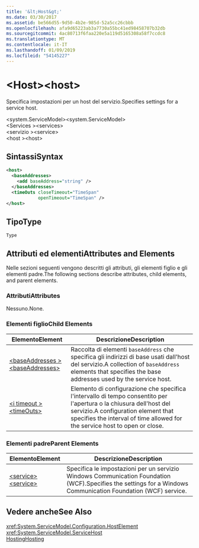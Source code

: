 ```yaml
---
title: '&lt;Host&gt;'
ms.date: 03/30/2017
ms.assetid: be566d55-9d50-4b2e-985d-52a5cc26cbbb
ms.openlocfilehash: afa9d65223ab3a7730a55bc41ed98458707b32db
ms.sourcegitcommit: 4ac80713f6faa220e5a119d5165308a58f7ccdc8
ms.translationtype: MT
ms.contentlocale: it-IT
ms.lasthandoff: 01/09/2019
ms.locfileid: "54145227"
---
```

# <a name="lthostgt"></a><span data-ttu-id="a5721-102">&lt;Host&gt;</span><span class="sxs-lookup"><span data-stu-id="a5721-102">&lt;host&gt;</span></span>
<span data-ttu-id="a5721-103">Specifica impostazioni per un host del servizio.</span><span class="sxs-lookup"><span data-stu-id="a5721-103">Specifies settings for a service host.</span></span>  
  
 <span data-ttu-id="a5721-104">\<system.ServiceModel></span><span class="sxs-lookup"><span data-stu-id="a5721-104">\<system.ServiceModel></span></span>  
<span data-ttu-id="a5721-105">\<Services ></span><span class="sxs-lookup"><span data-stu-id="a5721-105">\<services></span></span>  
<span data-ttu-id="a5721-106">\<servizio ></span><span class="sxs-lookup"><span data-stu-id="a5721-106">\<service></span></span>  
<span data-ttu-id="a5721-107">\<host ></span><span class="sxs-lookup"><span data-stu-id="a5721-107">\<host></span></span>  
  
## <a name="syntax"></a><span data-ttu-id="a5721-108">Sintassi</span><span class="sxs-lookup"><span data-stu-id="a5721-108">Syntax</span></span>  
  
```xml  
<host>
  <baseAddresses>
    <add baseAddress="string" />
  </baseAddresses>
  <timeOuts closeTimeout="TimeSpan"
            openTimeout="TimeSpan" />
</host>
```  
  
## <a name="type"></a><span data-ttu-id="a5721-109">Tipo</span><span class="sxs-lookup"><span data-stu-id="a5721-109">Type</span></span>  
 `Type`  
  
## <a name="attributes-and-elements"></a><span data-ttu-id="a5721-110">Attributi ed elementi</span><span class="sxs-lookup"><span data-stu-id="a5721-110">Attributes and Elements</span></span>  
 <span data-ttu-id="a5721-111">Nelle sezioni seguenti vengono descritti gli attributi, gli elementi figlio e gli elementi padre.</span><span class="sxs-lookup"><span data-stu-id="a5721-111">The following sections describe attributes, child elements, and parent elements.</span></span>  
  
### <a name="attributes"></a><span data-ttu-id="a5721-112">Attributi</span><span class="sxs-lookup"><span data-stu-id="a5721-112">Attributes</span></span>  
 <span data-ttu-id="a5721-113">Nessuno.</span><span class="sxs-lookup"><span data-stu-id="a5721-113">None.</span></span>  
  
### <a name="child-elements"></a><span data-ttu-id="a5721-114">Elementi figlio</span><span class="sxs-lookup"><span data-stu-id="a5721-114">Child Elements</span></span>  
  
|<span data-ttu-id="a5721-115">Elemento</span><span class="sxs-lookup"><span data-stu-id="a5721-115">Element</span></span>|<span data-ttu-id="a5721-116">Descrizione</span><span class="sxs-lookup"><span data-stu-id="a5721-116">Description</span></span>|  
|-------------|-----------------|  
|[<span data-ttu-id="a5721-117">\<baseAddresses ></span><span class="sxs-lookup"><span data-stu-id="a5721-117">\<baseAddresses></span></span>](../../../../../docs/framework/configure-apps/file-schema/wcf/baseaddresses.md)|<span data-ttu-id="a5721-118">Raccolta di elementi `baseAddress` che specifica gli indirizzi di base usati dall'host del servizio.</span><span class="sxs-lookup"><span data-stu-id="a5721-118">A collection of `baseAddress` elements that specifies the base addresses used by the service host.</span></span>|  
|[<span data-ttu-id="a5721-119">\<i timeout ></span><span class="sxs-lookup"><span data-stu-id="a5721-119">\<timeOuts></span></span>](../../../../../docs/framework/configure-apps/file-schema/wcf/timeouts.md)|<span data-ttu-id="a5721-120">Elemento di configurazione che specifica l'intervallo di tempo consentito per l'apertura o la chiusura dell'host del servizio.</span><span class="sxs-lookup"><span data-stu-id="a5721-120">A configuration element that specifies the interval of time allowed for the service host to open or close.</span></span>|  
  
### <a name="parent-elements"></a><span data-ttu-id="a5721-121">Elementi padre</span><span class="sxs-lookup"><span data-stu-id="a5721-121">Parent Elements</span></span>  
  
|<span data-ttu-id="a5721-122">Elemento</span><span class="sxs-lookup"><span data-stu-id="a5721-122">Element</span></span>|<span data-ttu-id="a5721-123">Descrizione</span><span class="sxs-lookup"><span data-stu-id="a5721-123">Description</span></span>|  
|-------------|-----------------|  
|[<span data-ttu-id="a5721-124">\<service></span><span class="sxs-lookup"><span data-stu-id="a5721-124">\<service></span></span>](../../../../../docs/framework/configure-apps/file-schema/wcf/service.md)|<span data-ttu-id="a5721-125">Specifica le impostazioni per un servizio Windows Communication Foundation (WCF).</span><span class="sxs-lookup"><span data-stu-id="a5721-125">Specifies the settings for a Windows Communication Foundation (WCF) service.</span></span>|  
  
## <a name="see-also"></a><span data-ttu-id="a5721-126">Vedere anche</span><span class="sxs-lookup"><span data-stu-id="a5721-126">See Also</span></span>  
 <xref:System.ServiceModel.Configuration.HostElement>  
 <xref:System.ServiceModel.ServiceHost>  
 [<span data-ttu-id="a5721-127">Hosting</span><span class="sxs-lookup"><span data-stu-id="a5721-127">Hosting</span></span>](../../../../../docs/framework/wcf/feature-details/hosting.md)
